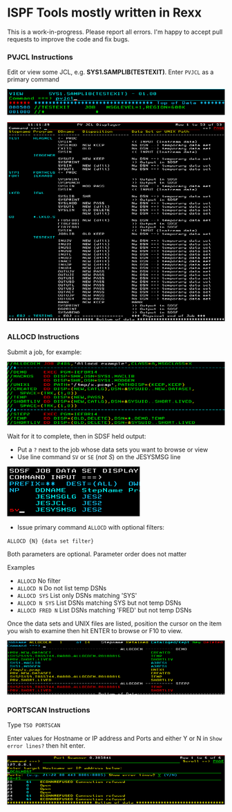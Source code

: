 # ISPF Tools mostly written in Rexx #

This is a work-in-progress.  Please report all errors.  I'm happy to accept pull requests to improve the code and fix bugs.

### PVJCL Instructions ###

Edit or view some JCL, e.g. **SYS1.SAMPLIB(TESTEXIT)**. Enter `PVJCL` as a primary command

![JCL](PVJCL.jcl.png)

![Panel](PVJCL.panel.png)

### ALLOCD Instructions ###

Submit a job, for example:

![JCL](ALLOCDJ.png)

Wait for it to complete, then in SDSF held output:

- Put a `?` next to the job whose data sets you want to browse or view
- Use line command `SV` or `SE` (*not S*) on the JESYSMSG line

![SV](SVcommand.png)

- Issue primary command `ALLOCD` with optional filters:

`ALLOCD {N} {data set filter}`

Both parameters are optional. Parameter order does not matter

Examples

- `ALLOCD`          No filter
- `ALLOCD N`        Do not list temp DSNs
- `ALLOCD SYS`      List only DSNs matching 'SYS'
- `ALLOCD N SYS`    List DSNs matching SYS but not temp DSNs
- `ALLOCD FRED N`   List DSNs matching 'FRED' but not temp DSNs

Once the data sets and UNIX files are listed, position the cursor
on the item you wish to examine then hit ENTER to browse or F10 to view.

![Panel](ALLOCDP.png)

### PORTSCAN Instructions ###

Type `TSO PORTSCAN`

Enter values for Hostname or IP address and Ports and either Y or N in `Show error lines?` then hit enter.

![Panel](PORTSCAN.panel.png)
